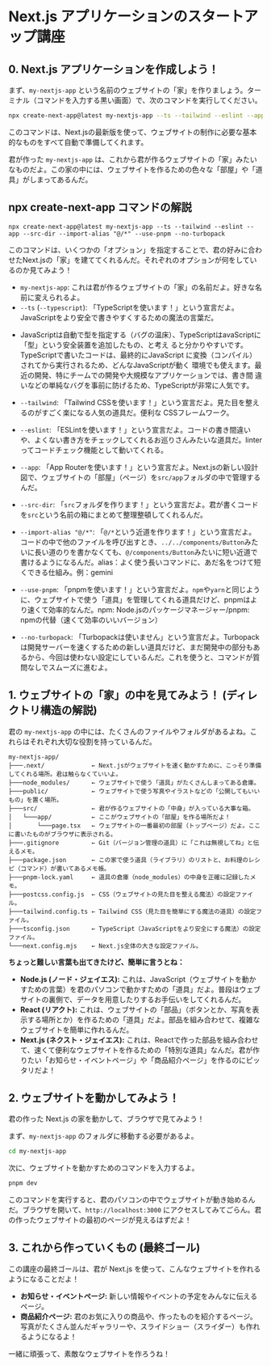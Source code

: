 # Next.js アプリケーションのスタートアップ講座

## 0. Next.js アプリケーションを作成しよう！

まず、`my-nextjs-app` という名前のウェブサイトの「家」を作りましょう。ターミナル（コマンドを入力する黒い画面）で、次のコマンドを実行してください。

```bash
npx create-next-app@latest my-nextjs-app --ts --tailwind --eslint --app --src-dir --import-alias "@/*" --use-pnpm --no-turbopack
```

このコマンドは、Next.jsの最新版を使って、ウェブサイトの制作に必要な基本的なものをすべて自動で準備してくれます。

君が作った `my-nextjs-app` は、これから君が作るウェブサイトの「家」みたいなものだよ。この家の中には、ウェブサイトを作るための色々な「部屋」や「道具」がしまってあるんだ。

## npx create-next-app コマンドの解説

`npx create-next-app@latest my-nextjs-app --ts --tailwind --eslint --app --src-dir --import-alias "@/*" --use-pnpm --no-turbopack`

このコマンドは、いくつかの「オプション」を指定することで、君の好みに合わせたNext.jsの「家」を建ててくれるんだ。それぞれのオプションが何をしているのか見てみよう！

*   `my-nextjs-app`: これは君が作るウェブサイトの「家」の名前だよ。好きな名前に変えられるよ。
*   `--ts` (`--typescript`): 「TypeScriptを使います！」という宣言だよ。JavaScriptをより安全で書きやすくするための魔法の言葉だ。
  - JavaScriptは自動で型を指定する（バグの温床）、TypeScriptはavaScriptに「型」という安全装置を追加したもの、と考え
  ると分かりやすいです。TypeScriptで書いたコードは、最終的にJavaScript
  に変換（コンパイル）されてから実行されるため、どんなJavaScriptが動く
  環境でも使えます。最近の開発、特にチームでの開発や大規模なアプリケーションでは、書き間
  違いなどの単純なバグを事前に防げるため、TypeScriptが非常に人気です。
*   `--tailwind`: 「Tailwind CSSを使います！」という宣言だよ。見た目を整えるのがすごく楽になる人気の道具だ。便利な
CSSフレームワーク。
*   `--eslint`: 「ESLintを使います！」という宣言だよ。コードの書き間違いや、よくない書き方をチェックしてくれるお巡りさんみたいな道具だ。linterってコードチェック機能として動いてくれる。
*   `--app`: 「App Routerを使います！」という宣言だよ。Next.jsの新しい設計図で、ウェブサイトの「部屋」（ページ）を`src/app`フォルダの中で管理するんだ。
*   `--src-dir`: 「`src`フォルダを作ります！」という宣言だよ。君が書くコードを`src`という名前の箱にまとめて整理整頓してくれるんだ。
*   `--import-alias "@/*"`: 「`@/*`という近道を作ります！」という宣言だよ。コードの中で他のファイルを呼び出すとき、`../../components/Button`みたいに長い道のりを書かなくても、`@/components/Button`みたいに短い近道で書けるようになるんだ。alias：よく使う長いコマンドに、あだ名をつけて短くできる仕組み。例：gemini
*   `--use-pnpm`: 「pnpmを使います！」という宣言だよ。`npm`や`yarn`と同じように、ウェブサイトで使う「道具」を管理してくれる道具だけど、pnpmはより速くて効率的なんだ。npm: Node.jsのパッケージマネージャー/pnpm: npmの代替（速くて効率のいいバージョン）

*   `--no-turbopack`: 「Turbopackは使いません」という宣言だよ。Turbopackは開発サーバーを速くするための新しい道具だけど、まだ開発中の部分もあるから、今回は使わない設定にしているんだ。これを使うと、コマンドが質問なしでスムーズに進むよ。

## 1. ウェブサイトの「家」の中を見てみよう！ (ディレクトリ構造の解説)

君の `my-nextjs-app` の中には、たくさんのファイルやフォルダがあるよね。これらはそれぞれ大切な役割を持っているんだ。

```
my-nextjs-app/
├───.next/             ← Next.jsがウェブサイトを速く動かすために、こっそり準備してくれる場所。君は触らなくていいよ。
├───node_modules/      ← ウェブサイトで使う「道具」がたくさんしまってある倉庫。
├───public/            ← ウェブサイトで使う写真やイラストなどの「公開してもいいもの」を置く場所。
├───src/               ← 君が作るウェブサイトの「中身」が入っている大事な箱。
│   └───app/           ← ここがウェブサイトの「部屋」を作る場所だよ！
│       └───page.tsx   ← ウェブサイトの一番最初の部屋（トップページ）だよ。ここに書いたものがブラウザに表示される。
├───.gitignore         ← Git（バージョン管理の道具）に「これは無視してね」と伝えるメモ。
├───package.json       ← この家で使う道具（ライブラリ）のリストと、お料理のレシピ（コマンド）が書いてあるメモ帳。
├───pnpm-lock.yaml     ← 道具の倉庫（node_modules）の中身を正確に記録したメモ。
├───postcss.config.js  ← CSS（ウェブサイトの見た目を整える魔法）の設定ファイル。
├───tailwind.config.ts ← Tailwind CSS（見た目を簡単にする魔法の道具）の設定ファイル。
├───tsconfig.json      ← TypeScript（JavaScriptをより安全にする魔法）の設定ファイル。
└───next.config.mjs    ← Next.js全体の大きな設定ファイル。
```

**ちょっと難しい言葉も出てきたけど、簡単に言うとね：**

*   **Node.js (ノード・ジェイエス):** これは、JavaScript（ウェブサイトを動かすための言葉）を君のパソコンで動かすための「道具」だよ。普段はウェブサイトの裏側で、データを用意したりするお手伝いをしてくれるんだ。
*   **React (リアクト):** これは、ウェブサイトの「部品」（ボタンとか、写真を表示する場所とか）を作るための「道具」だよ。部品を組み合わせて、複雑なウェブサイトを簡単に作れるんだ。
*   **Next.js (ネクスト・ジェイエス):** これは、Reactで作った部品を組み合わせて、速くて便利なウェブサイトを作るための「特別な道具」なんだ。君が作りたい「お知らせ・イベントページ」や「商品紹介ページ」を作るのにピッタリだよ！

## 2. ウェブサイトを動かしてみよう！

君の作った Next.js の家を動かして、ブラウザで見てみよう！

まず、`my-nextjs-app` のフォルダに移動する必要があるよ。

```bash
cd my-nextjs-app
```

次に、ウェブサイトを動かすためのコマンドを入力するよ。

```bash
pnpm dev
```

このコマンドを実行すると、君のパソコンの中でウェブサイトが動き始めるんだ。ブラウザを開いて、`http://localhost:3000` にアクセスしてみてごらん。君の作ったウェブサイトの最初のページが見えるはずだよ！

## 3. これから作っていくもの (最終ゴール)

この講座の最終ゴールは、君が Next.js を使って、こんなウェブサイトを作れるようになることだよ！

*   **お知らせ・イベントページ:** 新しい情報やイベントの予定をみんなに伝えるページ。
*   **商品紹介ページ:** 君のお気に入りの商品や、作ったものを紹介するページ。写真がたくさん並んだギャラリーや、スライドショー（スライダー）も作れるようになるよ！

一緒に頑張って、素敵なウェブサイトを作ろうね！
